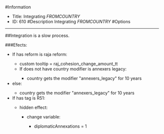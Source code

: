 #Information
 - Title: Integrating $FROMCOUNTRY$
 - ID: 610
#Description
Integrating $FROMCOUNTRY$
#Options

___
##Integration is a slow process.

###Efects:<ul><li>If has reform is raja reform:</li><ul><li>custom tooltip = raj_cohesion_change_amount_tt</li><li>If does not have country modifier is annexers legacy:</li><ul><li>country gets the modifier "annexers_legacy" for 10 years</li></ul></ul><li>else:</li><ul><li>country gets the modifier "annexers_legacy" for 10 years</li></ul><li>If has tag is R51:</li><ul><li>hidden effect:</li><ul><li>change variable:</li><ul><li>diplomaticAnnexations = 1</li></ul></ul></ul></ul>
